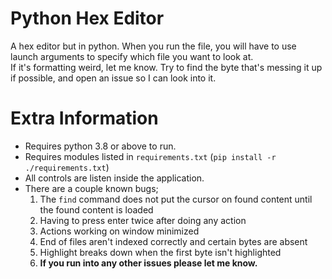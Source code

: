 # Python Hex Editor
A hex editor but in python. When you run the file, you will have to use launch arguments to specify which file you want to look at.\
If it's formatting weird, let me know. Try to find the byte that's messing it up if possible, and open an issue so I can look into it.
# Extra Information
- Requires python 3.8 or above to run.
- Requires modules listed in `requirements.txt` (`pip install -r ./requirements.txt`)
- All controls are listen inside the application.
- There are a couple known bugs;
    1. The `find` command does not put the cursor on found content until the found content is loaded
    1. Having to press enter twice after doing any action
    1. Actions working on window minimized
    1. End of files aren't indexed correctly and certain bytes are absent
    1. Highlight breaks down when the first byte isn't highlighted
    1. **If you run into any other issues please let me know.**
